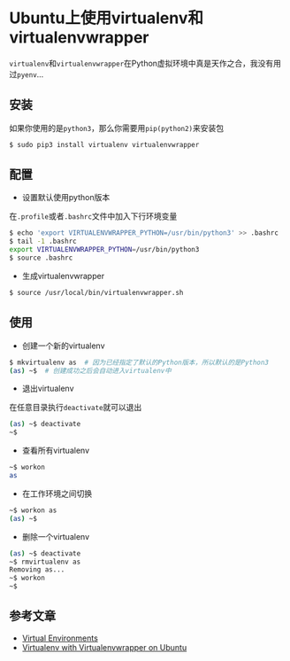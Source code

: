 # Ubuntu上使用virtualenv和virtualenvwrapper

`virtualenv`和`virtualenvwrapper`在Python虚拟环境中真是天作之合，我没有用过`pyenv`...

## 安装

如果你使用的是`python3`，那么你需要用`pip(python2)`来安装包

```bash
$ sudo pip3 install virtualenv virtualenvwrapper
```

## 配置

- 设置默认使用python版本

在`.profile`或者`.bashrc`文件中加入下行环境变量

```bash
$ echo 'export VIRTUALENVWRAPPER_PYTHON=/usr/bin/python3' >> .bashrc 
$ tail -1 .bashrc 
export VIRTUALENVWRAPPER_PYTHON=/usr/bin/python3
$ source .bashrc 
```

- 生成virtualenvwrapper

```bash
$ source /usr/local/bin/virtualenvwrapper.sh
```

## 使用

- 创建一个新的virtualenv

```bash
$ mkvirtualenv as  # 因为已经指定了默认的Python版本，所以默认的是Python3
(as) ~$  # 创建成功之后会自动进入virtualenv中
```

- 退出virtualenv

在任意目录执行`deactivate`就可以退出

```bash
(as) ~$ deactivate 
~$ 
```

- 查看所有virtualenv

```bash
~$ workon 
as
```

- 在工作环境之间切换

```bash
~$ workon as
(as) ~$ 
```

- 删除一个virtualenv

```bash
(as) ~$ deactivate 
~$ rmvirtualenv as
Removing as...
~$ workon 
~$ 
```

## 参考文章

* [Virtual Environments](https://python-guide.readthedocs.io/en/latest/dev/virtualenvs/)
* [Virtualenv with Virtualenvwrapper on Ubuntu](http://roundhere.net/journal/virtualenv-ubuntu-12-10/)
